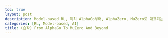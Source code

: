 ```yaml
---
toc: true
layout: post
description: Model-based RL, 특히 AlphaGo부터, AlphaZero, MuZero로 대표되는 NN-guided MCTS와 미래 연구 방향에 대해 살펴봅니다.
categories: [RL, Model-based, AI]
title: (습작) From AlphaGo To MuZero And Beyond
---
```


